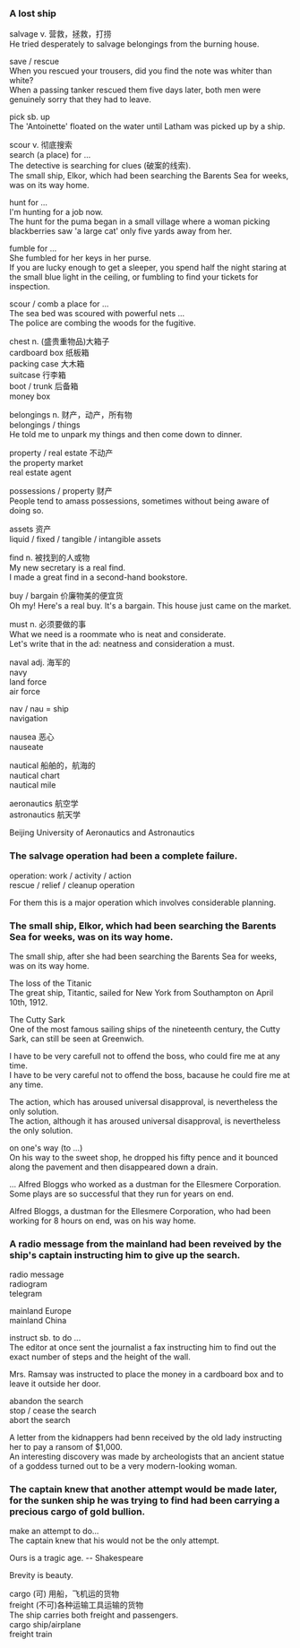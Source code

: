 ### A lost ship  
salvage v. 营救，拯救，打捞  
He tried desperately to salvage belongings from the burning house.  
  
save / rescue  
When you rescued your trousers, did you find the note was whiter than white?  
When a passing tanker rescued them five days later, both men were genuinely sorry that they had to leave.  
  
pick sb. up  
The 'Antoinette' floated on the water until Latham was picked up by a ship.  
  
scour v. 彻底搜索  
search (a place) for ...  
The detective is searching for clues (破案的线索).  
The small ship, Elkor, which had been searching the Barents Sea for weeks, was on its way home.  
  
hunt for ...  
I'm hunting for a job now.  
The hunt for the puma began in a small village where a woman picking blackberries saw 'a large cat' only five yards away from her.  
  
fumble for ...  
She fumbled for her keys in her purse.  
If you are lucky enough to get a sleeper, you spend half the night staring at the small blue light in the ceiling, or fumbling to find your tickets for inspection.  
  
scour / comb a place for ...  
The sea bed was scoured with powerful nets ...  
The police are combing the woods for the fugitive.  
  
chest n. (盛贵重物品)大箱子  
cardboard box 纸板箱  
packing case 大木箱  
suitcase 行李箱  
boot / trunk 后备箱  
money box  
  
belongings n. 财产，动产，所有物  
belongings / things  
He told me to unpark my things and then come down to dinner.  
  
property / real estate 不动产  
the property market  
real estate agent  
  
possessions / property 财产  
People tend to amass possessions, sometimes without being aware of doing so.  
  
assets 资产  
liquid / fixed / tangible / intangible assets 
  
find n. 被找到的人或物  
My new secretary is a real find.  
I made a great find in a second-hand bookstore.  
  
buy / bargain 价廉物美的便宜货  
Oh my! Here's a real buy. It's a bargain. This house just came on the market.  
  
must n. 必须要做的事  
What we need is a roommate who is neat and considerate.  
Let's write that in the ad: neatness and consideration a must.  
  
naval adj. 海军的  
navy  
land force  
air force  
  
nav / nau = ship  
navigation  
  
nausea 恶心  
nauseate  
  
nautical 船舶的，航海的  
nautical chart  
nautical mile  
  
aeronautics  航空学  
astronautics 航天学  
  
Beijing University of Aeronautics and Astronautics  
  
### The salvage operation had been a complete failure.  
operation: work / activity / action  
rescue / relief / cleanup operation  
  
For them this is a major operation which involves considerable planning.  
  
### The small ship, Elkor, which had been searching the Barents Sea for weeks, was on its way home.  
  
The small ship, after she had been searching the Barents Sea for weeks, was on its way home.  
  
The loss of the Titanic  
The great ship, Titantic, sailed for New York from Southampton on April 10th, 1912.  
  
The Cutty Sark  
One of the most famous sailing ships of the nineteenth century, the Cutty Sark, can still be seen at Greenwich.  
  
I have to be very carefull not to offend the boss, who could fire me at any time.  
I have to be very careful not to offend the boss, bacause he could fire me at any time.  
  
The action, which has aroused universal disapproval, is nevertheless the only solution.  
The action, although it has aroused universal disapproval, is nevertheless the only solution.  
  
on one's way (to ...)  
On his way to the sweet shop, he dropped his fifty pence and it bounced along the pavement and then disappeared down a drain.  
  
... Alfred Bloggs who worked as a dustman for the Ellesmere Corporation.  
Some plays are so successful that they run for years on end.  
  
Alfred Bloggs, a dustman for the Ellesmere Corporation, who had been working for 8 hours on end, was on his way home.  
  
### A radio message from the mainland had been reveived by the ship's captain instructing him to give up the search.  
  
radio message  
radiogram  
telegram  
  
mainland Europe  
mainland China  
  
instruct sb. to do ...  
The editor at once sent the journalist a fax instructing him to find out the exact number of steps and the height of the wall.  
  
Mrs. Ramsay was instructed to place the money in a cardboard box and to leave it outside her door.  
  
abandon the search  
stop / cease the search  
abort the search  
  
A letter from the kidnappers had benn received by the old lady instructing her to pay a ransom of $1,000.  
An interesting discovery was made by archeologists that an ancient statue of a goddess turned out to be a very modern-looking woman.  
  
### The captain knew that another attempt would be made later, for the sunken ship he was trying to find had been carrying a precious cargo of gold bullion.  
  
make an attempt to do...  
The captain knew that his would not be the only attempt.  
  
Ours is a tragic age. -- Shakespeare  

Brevity is beauty.  

cargo (可) 用船，飞机运的货物  
freight (不可)各种运输工具运输的货物  
The ship carries both freight and passengers.  
cargo ship/airplane  
freight train  
      

